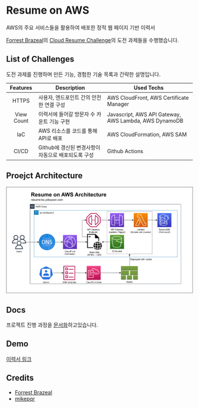 # Resume on AWS
AWS의 주요 서비스들을 활용하여 배포한 정적 웹 페이지 기반 이력서

[Forrest Brazeal](https://forrestbrazeal.com/)의 [Cloud Resume Challenge](https://cloudresumechallenge.dev/docs/the-challenge/)의 도전 과제들을 수행했습니다.

## List of Challenges

도전 과제를 진행하며 만든 기능, 경험한 기술 목록과 간략한 설명입니다.

| Features | Description | Used Techs |
|:---:|---|---|
| HTTPS | 사용자, 엔드포인트 간의 안전한 연결 구성 | AWS CloudFront, AWS Certificate Manager |
| View Count | 이력서에 들어갈 방문자 수 카운트 기능 구현 | Javascript, AWS API Gateway, AWS Lambda, AWS DynamoDB |
| IaC | AWS 리소스를 코드를 통해 API로 배포 | AWS CloudFormation, AWS SAM |
| CI/CD | Github에 갱신된 변경사항이 자동으로 배포되도록 구성 | Github Actions |

## Proejct Architecture

<img src="assets/img/architecture/architecture.png" alt="resume-on-aws-architecture" width="900">

## Docs

프로젝트 진행 과정을 [문서화](https://dev-wiki.yibyeongyong.com/projects/cloud-resume-challenge)하고있습니다.

## Demo

[이력서 링크](https://resume-ko.yibyeongyong.com)

## Credits

 * [Forrest Brazeal](https://forrestbrazeal.com/)
 * [mikepqr](https://github.com/mikepqr)

